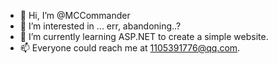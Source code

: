 - 👋 Hi, I’m @MCCommander
- 👀 I’m interested in ... err, abandoning..?
- 🌱 I’m currently learning ASP.NET to create a simple website.
- 📫 Everyone could reach me at 1105391776@qq.com.

<!---
MCCommander/MCCommander is a ✨ special ✨ repository because its `README.md` (this file) appears on your GitHub profile.
You can click the Preview link to take a look at your changes.
--->
